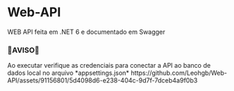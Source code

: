 # Web-API
WEB API feita em .NET 6 e documentado em Swagger
<h3>🚨AVISO🚨</h3>
Ao executar verifique as credenciais para conectar a API ao banco de dados local no arquivo *appsettings.json*
https://github.com/Leohgb/Web-API/assets/91156801/5d4098d6-e238-404c-9d7f-7dceb4a9f0b3



